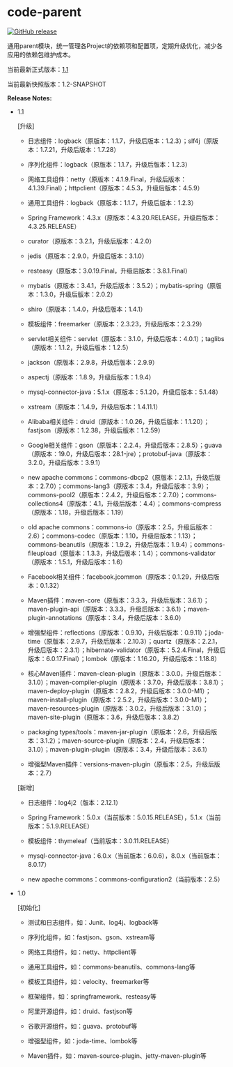 # code-parent

[![GitHub release](https://img.shields.io/github/release/flysoloing/code-parent.svg)](https://github.com/flysoloing/code-parent/releases)

通用parent模块，统一管理各Project的依赖项和配置项，定期升级优化，减少各应用的依赖包维护成本。

当前最新正式版本：[1.1](https://github.com/flysoloing/repo/blob/gh-pages/libs/com/flysoloing/code-parent/1.1/code-parent-1.1.pom)

当前最新快照版本：1.2-SNAPSHOT

**Release Notes:**

- 1.1
  
  [升级]
    
    - 日志组件：logback（原版本：1.1.7，升级后版本：1.2.3）；slf4j（原版本：1.7.21，升级后版本：1.7.28）
    
    - 序列化组件：logback（原版本：1.1.7，升级后版本：1.2.3）
    
    - 网络工具组件：netty（原版本：4.1.9.Final，升级后版本：4.1.39.Final）；httpclient（原版本：4.5.3，升级后版本：4.5.9）
    
    - 通用工具组件：logback（原版本：1.1.7，升级后版本：1.2.3）
    
    - Spring Framework：4.3.x（原版本：4.3.20.RELEASE，升级后版本：4.3.25.RELEASE）
    
    - curator（原版本：3.2.1，升级后版本：4.2.0）
    
    - jedis（原版本：2.9.0，升级后版本：3.1.0）
    
    - resteasy（原版本：3.0.19.Final，升级后版本：3.8.1.Final）
    
    - mybatis（原版本：3.4.1，升级后版本：3.5.2）；mybatis-spring（原版本：1.3.0，升级后版本：2.0.2）
    
    - shiro（原版本：1.4.0，升级后版本：1.4.1）
    
    - 模板组件：freemarker（原版本：2.3.23，升级后版本：2.3.29）
    
    - servlet相关组件：servlet（原版本：3.1.0，升级后版本：4.0.1）；taglibs（原版本：1.1.2，升级后版本：1.2.5）
    
    - jackson（原版本：2.9.8，升级后版本：2.9.9）
    
    - aspectj（原版本：1.8.9，升级后版本：1.9.4）
    
    - mysql-connector-java：5.1.x（原版本：5.1.20，升级后版本：5.1.48）
    
    - xstream（原版本：1.4.9，升级后版本：1.4.11.1）
    
    - Alibaba相关组件：druid（原版本：1.0.26，升级后版本：1.1.20）；fastjson（原版本：1.2.38，升级后版本：1.2.59）
    
    - Google相关组件：gson（原版本：2.2.4，升级后版本：2.8.5）；guava（原版本：19.0，升级后版本：28.1-jre）；protobuf-java（原版本：3.2.0，升级后版本：3.9.1）
    
    - new apache commons：commons-dbcp2（原版本：2.1.1，升级后版本：2.7.0）；commons-lang3（原版本：3.4，升级后版本：3.9）；commons-pool2（原版本：2.4.2，升级后版本：2.7.0）；commons-collections4（原版本：4.1，升级后版本：4.4）；commons-compress（原版本：1.18，升级后版本：1.19）
    
    - old apache commons：commons-io（原版本：2.5，升级后版本：2.6）；commons-codec（原版本：1.10，升级后版本：1.13）；commons-beanutils（原版本：1.9.2，升级后版本：1.9.4）；commons-fileupload（原版本：1.3.3，升级后版本：1.4）；commons-validator（原版本：1.5.1，升级后版本：1.6）
    
    - Facebook相关组件：facebook.jcommon（原版本：0.1.29，升级后版本：0.1.32）
    
    - Maven插件：maven-core（原版本：3.3.3，升级后版本：3.6.1）；maven-plugin-api（原版本：3.3.3，升级后版本：3.6.1）；maven-plugin-annotations（原版本：3.4，升级后版本：3.6.0）
    
    - 增强型组件：reflections（原版本：0.9.10，升级后版本：0.9.11）；joda-time（原版本：2.9.7，升级后版本：2.10.3）；quartz（原版本：2.2.1，升级后版本：2.3.1）；hibernate-validator（原版本：5.2.4.Final，升级后版本：6.0.17.Final）；lombok（原版本：1.16.20，升级后版本：1.18.8）
    
    - 核心Maven插件：maven-clean-plugin（原版本：3.0.0，升级后版本：3.1.0）；maven-compiler-plugin（原版本：3.7.0，升级后版本：3.8.1）；maven-deploy-plugin（原版本：2.8.2，升级后版本：3.0.0-M1）；maven-install-plugin（原版本：2.5.2，升级后版本：3.0.0-M1）；maven-resources-plugin（原版本：3.0.2，升级后版本：3.1.0）；maven-site-plugin（原版本：3.6，升级后版本：3.8.2）
    
    - packaging types/tools：maven-jar-plugin（原版本：2.6，升级后版本：3.1.2）；maven-source-plugin（原版本：2.4，升级后版本：3.1.0）；maven-plugin-plugin（原版本：3.4，升级后版本：3.6.1）
    
    - 增强型Maven插件：versions-maven-plugin（原版本：2.5，升级后版本：2.7）
  
  [新增]
    
    - 日志组件：log4j2（版本：2.12.1）
    
    - Spring Framework：5.0.x（当前版本：5.0.15.RELEASE），5.1.x（当前版本：5.1.9.RELEASE）
    
    - 模板组件：thymeleaf（当前版本：3.0.11.RELEASE）
    
    - mysql-connector-java：6.0.x（当前版本：6.0.6），8.0.x（当前版本：8.0.17）
    
    - new apache commons：commons-configuration2（当前版本：2.5）

- 1.0
  
  [初始化]
    
    - 测试和日志组件，如：Junit、log4j、logback等
    
    - 序列化组件，如：fastjson、gson、xstream等
    
    - 网络工具组件，如：netty、httpclient等
    
    - 通用工具组件，如：commons-beanutils、commons-lang等
    
    - 模板工具组件，如：velocity、freemarker等
    
    - 框架组件，如：springframework、resteasy等
    
    - 阿里开源组件，如：druid、fastjson等
    
    - 谷歌开源组件，如：guava、protobuf等
    
    - 增强型组件，如：joda-time、lombok等
    
    - Maven插件，如：maven-source-plugin、jetty-maven-plugin等